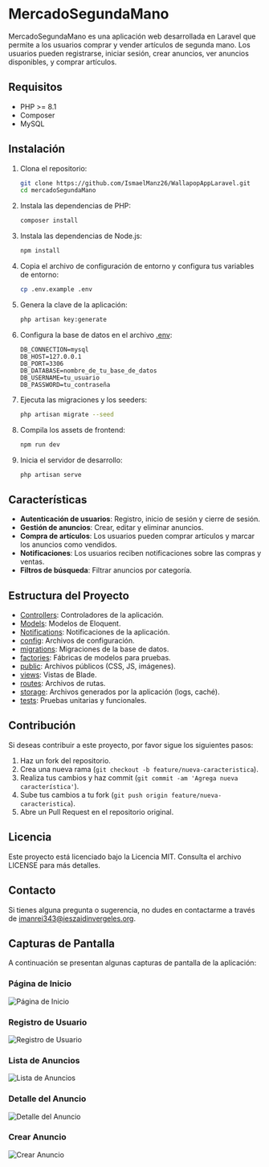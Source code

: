 # MercadoSegundaMano

MercadoSegundaMano es una aplicación web desarrollada en Laravel que permite a los usuarios comprar y vender artículos de segunda mano. Los usuarios pueden registrarse, iniciar sesión, crear anuncios, ver anuncios disponibles, y comprar artículos.

## Requisitos

- PHP >= 8.1
- Composer
- MySQL

## Instalación

1. Clona el repositorio:

    ```sh
    git clone https://github.com/IsmaelManz26/WallapopAppLaravel.git
    cd mercadoSegundaMano
    ```

2. Instala las dependencias de PHP:

    ```sh
    composer install
    ```

3. Instala las dependencias de Node.js:

    ```sh
    npm install
    ```

4. Copia el archivo de configuración de entorno y configura tus variables de entorno:

    ```sh
    cp .env.example .env
    ```

5. Genera la clave de la aplicación:

    ```sh
    php artisan key:generate
    ```

6. Configura la base de datos en el archivo [.env](http://_vscodecontentref_/1):

    ```env
    DB_CONNECTION=mysql
    DB_HOST=127.0.0.1
    DB_PORT=3306
    DB_DATABASE=nombre_de_tu_base_de_datos
    DB_USERNAME=tu_usuario
    DB_PASSWORD=tu_contraseña
    ```

7. Ejecuta las migraciones y los seeders:

    ```sh
    php artisan migrate --seed
    ```

8. Compila los assets de frontend:

    ```sh
    npm run dev
    ```

9. Inicia el servidor de desarrollo:

    ```sh
    php artisan serve
    ```

## Características

- **Autenticación de usuarios**: Registro, inicio de sesión y cierre de sesión.
- **Gestión de anuncios**: Crear, editar y eliminar anuncios.
- **Compra de artículos**: Los usuarios pueden comprar artículos y marcar los anuncios como vendidos.
- **Notificaciones**: Los usuarios reciben notificaciones sobre las compras y ventas.
- **Filtros de búsqueda**: Filtrar anuncios por categoría.

## Estructura del Proyecto

- [Controllers](http://_vscodecontentref_/2): Controladores de la aplicación.
- [Models](http://_vscodecontentref_/3): Modelos de Eloquent.
- [Notifications](http://_vscodecontentref_/4): Notificaciones de la aplicación.
- [config](http://_vscodecontentref_/5): Archivos de configuración.
- [migrations](http://_vscodecontentref_/6): Migraciones de la base de datos.
- [factories](http://_vscodecontentref_/7): Fábricas de modelos para pruebas.
- [public](http://_vscodecontentref_/8): Archivos públicos (CSS, JS, imágenes).
- [views](http://_vscodecontentref_/9): Vistas de Blade.
- [routes](http://_vscodecontentref_/10): Archivos de rutas.
- [storage](http://_vscodecontentref_/11): Archivos generados por la aplicación (logs, caché).
- [tests](http://_vscodecontentref_/12): Pruebas unitarias y funcionales.

## Contribución

Si deseas contribuir a este proyecto, por favor sigue los siguientes pasos:

1. Haz un fork del repositorio.
2. Crea una nueva rama (`git checkout -b feature/nueva-caracteristica`).
3. Realiza tus cambios y haz commit (`git commit -am 'Agrega nueva característica'`).
4. Sube tus cambios a tu fork (`git push origin feature/nueva-caracteristica`).
5. Abre un Pull Request en el repositorio original.

## Licencia

Este proyecto está licenciado bajo la Licencia MIT. Consulta el archivo LICENSE para más detalles.

## Contacto

Si tienes alguna pregunta o sugerencia, no dudes en contactarme a través de [imanrei343@ieszaidinvergeles.org](mailto:imanrei343@ieszaidinvergeles.org).

## Capturas de Pantalla

A continuación se presentan algunas capturas de pantalla de la aplicación:

### Página de Inicio
![Página de Inicio](capturas/homepage.png)

### Registro de Usuario
![Registro de Usuario](capturas/register.png)

### Lista de Anuncios
![Lista de Anuncios](capturas/listings.png)

### Detalle del Anuncio
![Detalle del Anuncio](capturas/listing-detail.png)

### Crear Anuncio
![Crear Anuncio](capturas/create-listing.png)